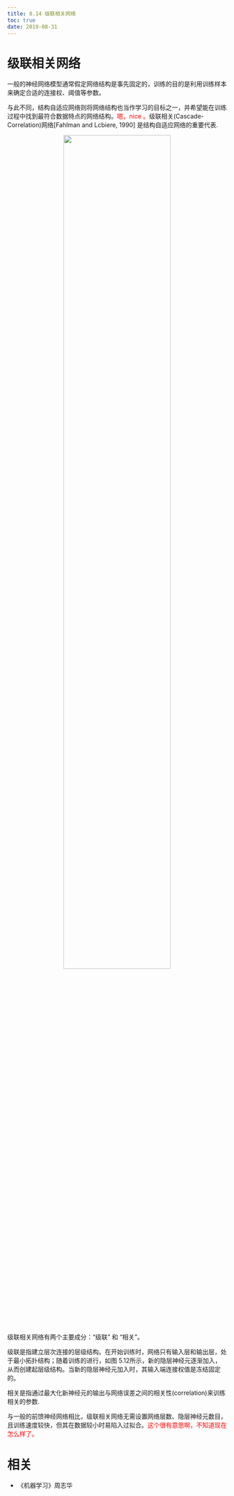 ```yaml
---
title: 8.14 级联相关网络
toc: true
date: 2019-08-31
---
```


# 级联相关网络

一般的神经网络模型通常假定网络结构是事先固定的，训练的目的是利用训练样本来确定合适的连接权、阈值等参数。

与此不同，结构自适应网络则将网络结构也当作学习的目标之一，并希望能在训练过程中找到最符合数据特点的网络结构。<span style="color:red;">嗯，nice 。</span>级联相关(Cascade-Correlation)网络[Fahlman and Lcbiere, 1990] 是结构自适应网络的重要代表.



<p align="center">
    <img width="70%" height="70%" src="http://images.iterate.site/blog/image/180627/2H76FdJ5i1.png?imageslim">
</p>

级联相关网络有两个主要成分：“级联” 和 “相关”。

级联是指建立层次连接的层级结构。在开始训练时，网络只有输入层和输出层，处于最小拓扑结构；随着训练的进行，如图 5.12所示，新的隐层神经元逐渐加入，从而创建起层级结构。当新的隐层神经元加入时，其输入端连接权值是冻结固定的。

相关是指通过最大化新神经元的输出与网络误差之间的相关性(correlation)来训练相关的参数.

与一般的前馈神经网络相比，级联相关网络无需设置网络层数、隐层神经元数目，且训练速度较快，但其在数据较小时易陷入过拟合。<span style="color:red;">这个很有意思啊，不知道现在怎么样了。</span>






# 相关

- 《机器学习》周志华
